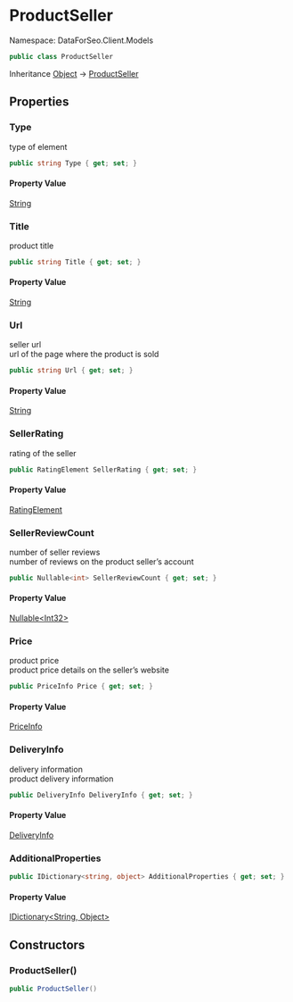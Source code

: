 # ProductSeller

Namespace: DataForSeo.Client.Models

```csharp
public class ProductSeller
```

Inheritance [Object](https://docs.microsoft.com/en-us/dotnet/api/system.object) → [ProductSeller](./dataforseo.client.models.productseller.md)

## Properties

### **Type**

type of element

```csharp
public string Type { get; set; }
```

#### Property Value

[String](https://docs.microsoft.com/en-us/dotnet/api/system.string)<br>

### **Title**

product title

```csharp
public string Title { get; set; }
```

#### Property Value

[String](https://docs.microsoft.com/en-us/dotnet/api/system.string)<br>

### **Url**

seller url
 <br>url of the page where the product is sold

```csharp
public string Url { get; set; }
```

#### Property Value

[String](https://docs.microsoft.com/en-us/dotnet/api/system.string)<br>

### **SellerRating**

rating of the seller

```csharp
public RatingElement SellerRating { get; set; }
```

#### Property Value

[RatingElement](./dataforseo.client.models.ratingelement.md)<br>

### **SellerReviewCount**

number of seller reviews
 <br>number of reviews on the product seller’s account

```csharp
public Nullable<int> SellerReviewCount { get; set; }
```

#### Property Value

[Nullable&lt;Int32&gt;](https://docs.microsoft.com/en-us/dotnet/api/system.nullable-1)<br>

### **Price**

product price
 <br>product price details on the seller’s website

```csharp
public PriceInfo Price { get; set; }
```

#### Property Value

[PriceInfo](./dataforseo.client.models.priceinfo.md)<br>

### **DeliveryInfo**

delivery information
 <br>product delivery information

```csharp
public DeliveryInfo DeliveryInfo { get; set; }
```

#### Property Value

[DeliveryInfo](./dataforseo.client.models.deliveryinfo.md)<br>

### **AdditionalProperties**

```csharp
public IDictionary<string, object> AdditionalProperties { get; set; }
```

#### Property Value

[IDictionary&lt;String, Object&gt;](https://docs.microsoft.com/en-us/dotnet/api/system.collections.generic.idictionary-2)<br>

## Constructors

### **ProductSeller()**

```csharp
public ProductSeller()
```
